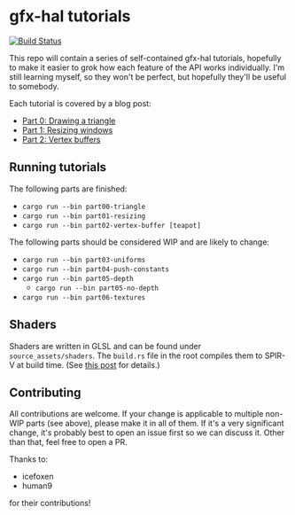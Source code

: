 # gfx-hal tutorials

[![Build Status](https://travis-ci.org/Mistodon/gfx-hal-tutorials.svg?branch=master)](https://travis-ci.org/Mistodon/gfx-hal-tutorials)

This repo will contain a series of self-contained gfx-hal tutorials, hopefully to make it easier to grok how each feature of the API works individually. I'm still learning myself, so they won't be perfect, but hopefully they'll be useful to somebody.

Each tutorial is covered by a blog post:

- [Part 0: Drawing a triangle](https://falseidolfactory.com/2018/08/16/gfx-hal-part-0-drawing-a-triangle.html)
- [Part 1: Resizing windows](https://falseidolfactory.com/2018/08/23/gfx-hal-part-1-resizing-windows.html)
- [Part 2: Vertex buffers](https://falseidolfactory.com/2018/10/09/gfx-hal-part-2-vertex-buffers.html)

## Running tutorials

The following parts are finished:

- `cargo run --bin part00-triangle`
- `cargo run --bin part01-resizing`
- `cargo run --bin part02-vertex-buffer [teapot]`

The following parts should be considered WIP and are likely to change:

- `cargo run --bin part03-uniforms`
- `cargo run --bin part04-push-constants`
- `cargo run --bin part05-depth`
    - `cargo run --bin part05-no-depth`
- `cargo run --bin part06-textures`

## Shaders

Shaders are written in GLSL and can be found under `source_assets/shaders`. The `build.rs` file in the root compiles them to SPIR-V at build time. (See [this post](https://falseidolfactory.com/2018/06/23/compiling-glsl-to-spirv-at-build-time.html) for details.)

## Contributing

All contributions are welcome. If your change is applicable to multiple non-WIP parts (see above), please make it in all of them. If it's a very significant change, it's probably best to open an issue first so we can discuss it. Other than that, feel free to open a PR.

Thanks to:

- icefoxen
- human9

for their contributions!
